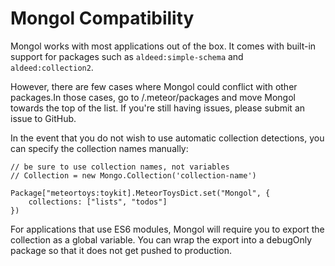 Mongol Compatibility 
====================

Mongol works with most applications out of the box. It comes with built-in support for packages such as `aldeed:simple-schema` and `aldeed:collection2`. 

However, there are few cases where Mongol could conflict with other packages.In those cases, go to /.meteor/packages and move Mongol towards the top of the list. If you're still having issues, please submit an issue to GitHub.

In the event that you do not wish to use automatic collection detections, you can specify the collection names manually:

	// be sure to use collection names, not variables
	// Collection = new Mongo.Collection('collection-name')

	Package["meteortoys:toykit].MeteorToysDict.set("Mongol", {
		collections: ["lists", "todos"]
	})

For applications that use ES6 modules, Mongol will require you to export the collection as a global variable. You can wrap the export into a debugOnly package so that it does not get pushed to production.